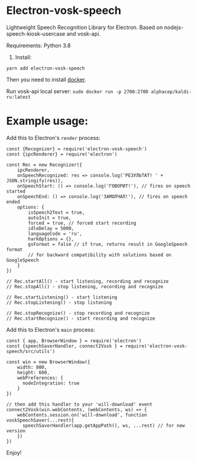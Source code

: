 # Electron-vosk-speech
Lightweight Speech Recognition Library for Electron. Based on nodejs-speech-kiosk-usercase and vosk-api.

Requirements: Python 3.8

1. Install:

`yarn add electron-vosk-speech`

Then you need to install [docker](https://docs.docker.com/get-docker/).

Run vosk-api local server:
`sudo docker run -p 2700:2700 alphacep/kaldi-ru:latest`


<!-- To install python, read [this](https://realpython.com/installing-python/) guide.
```
sudo apt-get update
sudo apt-get install python3.8
pip3 install vosk
``` -->
<!-- 
Before build duckling you need to install [haskell](https://www.fpcomplete.com/haskell/get-started/)
Then:
```
sudo apt-get update
sudo apt-get install libpcre3 libpcre3-dev
cd duckling
stack build
```
Run duckling server:
```
stack exec duckling-example-exe
```
The first time you run it, it will download all required packages.

This runs a basic HTTP server. Example request:
```
$ curl -XPOST http://0.0.0.0:8000/parse --data 'locale=en_GB&text=tomorrow at eight'
``` -->

<!-- 2. Then, you need to download vosk's speech model:
For example:
```
#download and save 2 models (ru, en)
cd node_modules/electron-vosk-speech/scripts
sh dl_models.sh
```
You can find list of vosk pretrained models [here](https://alphacephei.com/vosk/models.html).

Then, you can find all available lang-models in file src/models.js -->


# Example usage:
Add this to Electron's `render` process:

```
const {Recognizer} = require('electron-vosk-speech')
const {ipcRenderer} = require('electron')

const Rec = new Recognizer({
	ipcRenderer, 
	onSpeechRecognized: res => console.log('РЕЗУЛЬТАТ! ' + JSON.stringify(res)), 
	onSpeechStart: () => console.log('ГОВОРИТ!'), // fires on speech started
	onSpeechEnd: () => console.log('ЗАМОЛЧАЛ!'), // fires on speech ended
	options: {
		isSpeech2Text = true,
		autoInit = true,
		forced = true, // forced start recording
		idleDelay = 5000,
		languageCode = 'ru',
		harkOptions = {},
		gsFormat = false // if true, returns result in GoogleSpeech format
		// for backward compatibility with solutions based on GoogleSpeech
	}
})

// Rec.startAll() - start listening, recording and recognize
// Rec.stopAll() - stop listening, recording and recognize

// Rec.startListening() - start listening
// Rec.stopListening() - stop listening

// Rec.stopRecognize() - stop recording and recognize
// Rec.startRecognize() - start recording and recognize
```

Add this to Electron's `main` process:
```
const { app, BrowserWindow } = require('electron')
const {speechSaverHandler, connect2Vosk } = require('electron-vosk-speech/src/utils')

const win = new BrowserWindow({
    width: 800,
    height: 600,
    webPreferences: {
      nodeIntegration: true
    }
})

// then add this handler to your 'will-download' event
connect2Vosk(win.webContents, (webContents, ws) => {
    webContents.session.on('will-download', function voskSpeechSaver(...rest){
      speechSaverHandler(app.getAppPath(), ws, ...rest) // for new version
    })
})
```
Enjoy!
